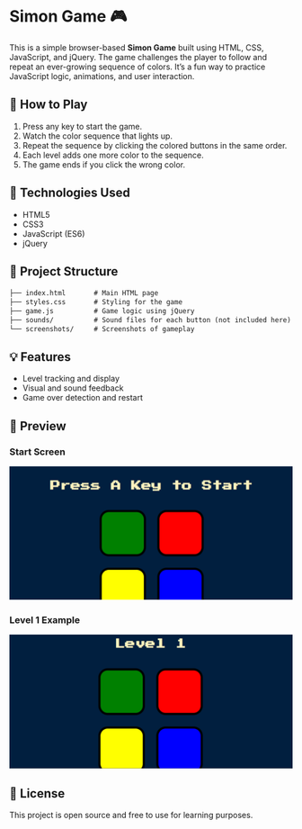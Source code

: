 
# Simon Game 🎮

This is a simple browser-based **Simon Game** built using HTML, CSS, JavaScript, and jQuery. The game challenges the player to follow and repeat an ever-growing sequence of colors. It’s a fun way to practice JavaScript logic, animations, and user interaction.

## 🧠 How to Play

1. Press any key to start the game.
2. Watch the color sequence that lights up.
3. Repeat the sequence by clicking the colored buttons in the same order.
4. Each level adds one more color to the sequence.
5. The game ends if you click the wrong color.

## 🔧 Technologies Used

- HTML5
- CSS3
- JavaScript (ES6)
- jQuery

## 📁 Project Structure

```
├── index.html       # Main HTML page
├── styles.css       # Styling for the game
├── game.js          # Game logic using jQuery
├── sounds/          # Sound files for each button (not included here)
└── screenshots/     # Screenshots of gameplay
```

## 💡 Features

- Level tracking and display
- Visual and sound feedback
- Game over detection and restart

## 📸 Preview

### Start Screen
![Start Screen](./Screenshots/S1.png)

### Level 1 Example
![Level 1 Screen](./Screenshots/S2.png)

## 📜 License
This project is open source and free to use for learning purposes.
